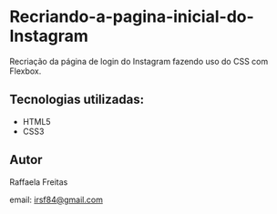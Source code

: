 # Recriando-a-pagina-inicial-do-Instagram
Recriação da página de login do Instagram fazendo uso do CSS com Flexbox. 

## Tecnologias utilizadas:
- HTML5
- CSS3
 

## Autor 
Raffaela Freitas

email: irsf84@gmail.com
